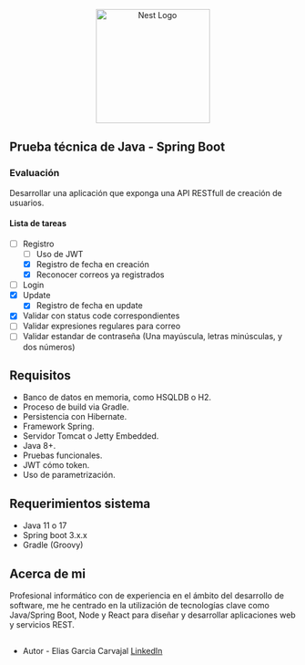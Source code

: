 <p align="center">
  <a href="http://nestjs.com/" target="blank"><img src="https://www.digics.si/wp-content/uploads/2020/09/spring_boot_logo.png" width="200" alt="Nest Logo" /></a>
</p>


## Prueba técnica de Java - Spring Boot
### Evaluación
Desarrollar una aplicación que exponga una API RESTfull de creación de usuarios.

#### Lista de tareas
- [ ] Registro
  - [ ] Uso de JWT
  - [x] Registro de fecha en creación
  - [x] Reconocer correos ya registrados
- [ ] Login
- [x] Update
  - [x] Registro de fecha en update
- [x] Validar con status code correspondientes
- [ ] Validar expresiones regulares para correo
- [ ] Validar estandar de contraseña (Una mayúscula,
  letras minúsculas, y dos números)

## Requisitos
- Banco de datos en memoria, como HSQLDB o H2.
- Proceso de build via Gradle.
- Persistencia con Hibernate.
- Framework Spring.
- Servidor Tomcat o Jetty Embedded.
- Java 8+.
- Pruebas funcionales.
- JWT cómo token.
- Uso de parametrización.

## Requerimientos sistema

- Java 11 o 17
- Spring boot 3.x.x
- Gradle (Groovy)

## Acerca de mi

Profesional informático con de experiencia en el ámbito del desarrollo de software, me he centrado en la utilización de tecnologías clave como Java/Spring Boot, Node y React para diseñar y desarrollar aplicaciones web y servicios REST.

##

- Autor - Elias Garcia Carvajal [LinkedIn](https://linkedin.com/in/elias-garcia-carvajal-02334384)



